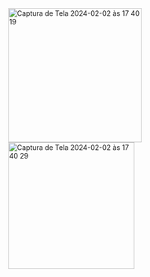 <img width="272" alt="Captura de Tela 2024-02-02 às 17 40 19" src="https://github.com/felipexn/api-frutas-swiftUI/assets/108966595/99398a7b-5b21-4780-a7d8-1c56775bb0e4">





<img width="257" alt="Captura de Tela 2024-02-02 às 17 40 29" src="https://github.com/felipexn/api-frutas-swiftUI/assets/108966595/73d1232e-cead-43e3-9f38-508418f7f282">
